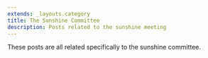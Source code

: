 ```yaml
---
extends: _layouts.category
title: The Sunshine Committee
description: Posts related to the sunshine meeting
---
```


These posts are all related specifically to the sunshine committee.
